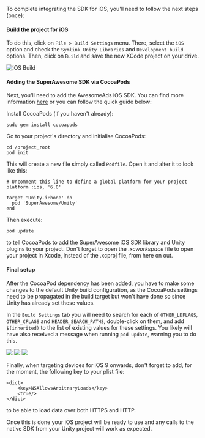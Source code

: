 To complete integrating the SDK for iOS, you'll need to follow the next steps (once):

#### Build the project for iOS

To do this, click on `File > Build Settings` menu.
There, select the `iOS` option and check the `Symlink Unity Libraries` and `Development build` options.
Then, click on `Build` and save the new XCode project on your drive.

![](img/IMG_04_iOSBuild.png "iOS Build")

#### Adding the SuperAwesome SDK via CocoaPods

Next, you'll need to add the AwesomeAds iOS SDK. You can find more information [here](https://developers.superawesome.tv/docs/iossdk?version=3) or you can follow the quick guide below:

Install CocoaPods (if you haven't already):

```
sudo gem install cocoapods

```

Go to your project's directory and initialise CocoaPods:

```
cd /project_root
pod init

```

This will create a new file simply called `Podfile`. Open it and alter it to look like this:

```
# Uncomment this line to define a global platform for your project
platform :ios, '6.0'

target 'Unity-iPhone' do
  pod 'SuperAwesome/Unity'
end

```

Then execute:

```
pod update

```

to tell CocoaPods to add the SuperAwesome iOS SDK library and Unity plugins to your project. 
Don't forget to open the *.xcworkspace* file to open your project in Xcode, instead of the .xcproj file, from here on out.

#### Final setup

After the CocoaPod dependency has been added, you have to make some changes to the default Unity build configuration, as the CocoaPods settings need to be propagated in the build target but won't have done so since Unity has already set these values.

In the `Build Settings` tab you will need to search for each of `OTHER_LDFLAGS`, `OTHER_CFLAGS` and `HEADER_SEARCH_PATHS`, double-click on them, and add `$(inherited)` to the list of existing values for these settings. You likely will have also received a message when running `pod update`, warning you to do this.

![](img/IMG_05.png)
![](img/IMG_06.png)
![](img/IMG_07.png)

Finally, when targeting devices for iOS 9 onwards, don't forget to add, for the moment, the following key to your plist file:

```
<dict>
	<key>NSAllowsArbitraryLoads</key>
	<true/>
</dict>

```

to be able to load data over both HTTPS and HTTP.

Once this is done your iOS project will be ready to use and any calls to the native SDK from your Unity project will work as expected.
